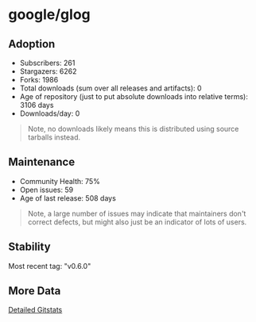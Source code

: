 # google/glog

## Adoption

- Subscribers: 261
- Stargazers: 6262
- Forks: 1986
- Total downloads (sum over all releases and artifacts): 0
- Age of repository (just to put absolute downloads into relative terms): 3106 days
- Downloads/day: 0

> Note, no downloads likely means this is distributed using source tarballs instead.

## Maintenance

- Community Health: 75%
- Open issues: 59
- Age of last release: 508 days

> Note, a large number of issues may indicate that maintainers don't correct defects, but might also
> just be an indicator of lots of users.

## Stability

Most recent tag: "v0.6.0"

## More Data

[Detailed Gitstats](/bazel-catalog/gitstats/google/glog)

